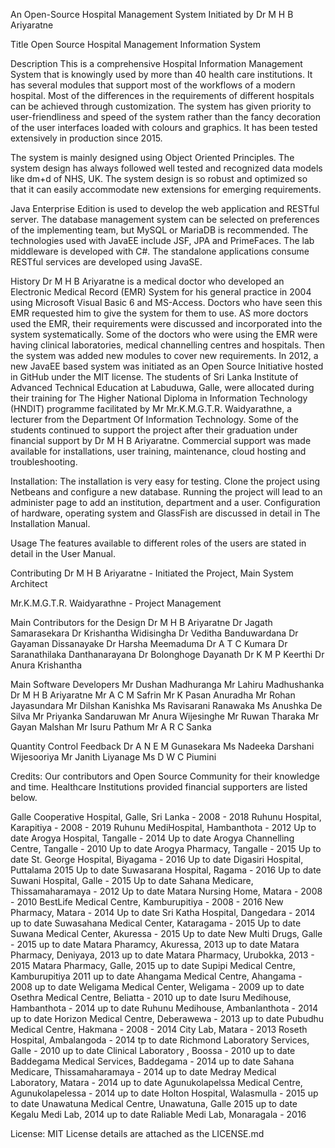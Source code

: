 An Open-Source Hospital Management System Initiated by Dr M H B Ariyaratne

Title
Open Source Hospital Management Information System

Description
This is a comprehensive Hospital Information Management System that is knowingly used by more than 40 health care institutions. It has several modules that support most of the workflows of a modern hospital. Most of the differences in the requirements of different hospitals can be achieved through customization. The system has given priority to user-friendliness and speed of the system rather than the fancy decoration of the user interfaces loaded with colours and graphics. It has been tested extensively in production since 2015.

The system is mainly designed using Object Oriented Principles. The system design has always followed well tested and recognized data models like dm+d of NHS, UK. The system design is so robust and optimized so that it can easily accommodate new extensions for emerging requirements.

Java Enterprise Edition is used to develop the web application and RESTful server. The database management system can be selected on preferences of the implementing team, but MySQL or MariaDB is recommended. The technologies used with JavaEE include JSF, JPA and PrimeFaces. The lab middleware is developed with C#. The standalone applications consume RESTful services are developed using JavaSE.

History
Dr M H B Ariyaratne is a medical doctor who developed an Electronic Medical Record (EMR) System for his general practice in 2004 using Microsoft Visual Basic 6 and MS-Access. Doctors who have seen this EMR requested him to give the system for them to use. AS more doctors used the EMR, their requirements were discussed and incorporated into the system systematically. Some of the doctors who were using the EMR were having clinical laboratories, medical channelling centres and hospitals. Then the system was added new modules to cover new requirements. In 2012, a new JavaEE based system was initiated as an Open Source Initiative hosted in GitHub under the MIT license. The students of Sri Lanka Institute of Advanced Technical Education at Labuduwa, Galle, were allocated during their training for The Higher National Diploma in Information Technology (HNDIT) programme facilitated by Mr Mr.K.M.G.T.R. Waidyarathne, a lecturer from the Department Of Information Technology. Some of the students continued to support the project after their graduation under financial support by Dr M H B Ariyaratne. Commercial support was made available for installations, user training, maintenance, cloud hosting and troubleshooting.  

Installation: The installation is very easy for testing. Clone the project using Netbeans and configure a new database. Running the project will lead to an administer page to add an institution, department and a user. Configuration of hardware, operating system and GlassFish are discussed in detail in The Installation Manual.

Usage
The features available to different roles of the users are stated in detail in the User Manual.

Contributing 
Dr M H B Ariyaratne - Initiated the Project, Main System Architect

Mr.K.M.G.T.R. Waidyarathne - Project Management

Main Contributors for the Design
Dr M H B Ariyaratne
Dr Jagath Samarasekara
Dr Krishantha Widisingha
Dr Veditha Banduwardana
Dr Gayaman Dissanayake
Dr Harsha Meemaduma
Dr A T C Kumara
Dr Saranathilaka Danthanarayana
Dr Bolonghoge Dayanath
Dr K M P Keerthi
Dr Anura Krishantha


Main Software Developers
Mr Dushan Madhuranga
Mr Lahiru Madhushanka
Dr M H B Ariyaratne
Mr A C M Safrin
Mr K Pasan Anuradha
Mr Rohan Jayasundara
Mr Dilshan Kanishka
Ms Ravisarani Ranawaka
Ms Anushka De Silva
Mr Priyanka Sandaruwan
Mr Anura Wijesinghe
Mr Ruwan Tharaka
Mr Gayan Malshan
Mr Isuru Pathum
Mr A R C Sanka

Quantity Control Feedback
Dr A N E M Gunasekara
Ms Nadeeka Darshani Wijesooriya
Mr Janith Liyanage
Ms D W C Piumini



Credits: 
Our contributors and Open Source Community for their knowledge and time. Healthcare Institutions provided financial supporters are listed below.

Galle Cooperative Hospital, Galle, Sri Lanka - 2008 - 2018
Ruhunu Hospital, Karapitiya - 2008 - 2019
Ruhunu MediHospital, Hambanthota  - 2012 Up to date
Arogya Hospital, Tangalle - 2014 Up to date
Arogya Channelling Centre, Tangalle -  2010 Up to date
Arogya Pharmacy, Tangalle -  2015 Up to date
St. George Hospital, Biyagama -  2016 Up to date
Digasiri Hospital, Puttalama  2015 Up to date
Suwasarana Hospital, Ragama   -  2016 Up to date
Suwani Hospital, Galle -  2015 Up to date
Sahana Medicare, Thissamaharamaya  -  2012 Up to date
Matara Nursing Home, Matara - 2008 - 2010
BestLife Medical Centre, Kamburupitiya - 2008 - 2016
New Pharmacy, Matara - 2014 Up to date
Sri Katha Hospital, Dangedara - 2014 up to date
Suwasahana Medical Center, Kataragama - 2015 Up to date
Suwana Medical Center, Akuressa - 2015 Up to date
New Multi Drugs, Galle - 2015 up to date
Matara Pharamcy, Akuressa, 2013  up to date
Matara Pharmacy, Deniyaya, 2013 up to date
Matara Pharmacy, Urubokka, 2013 - 2015
Matara Pharmacy, Galle, 2015 up to date
Supipi Medical Centre, Kamburupitiya 2011  up to date
Ahangama Medical Centre, Ahangama - 2008 up to date
Weligama Medical Center, Weligama - 2009  up to date
Osethra Medical Centre, Beliatta - 2010 up to date
Isuru Medihouse, Hambanthota - 2014  up to date
Ruhunu Medihouse, Ambanlanthota - 2014  up to date
Horizon Medical Centre, Deberawewa - 2013  up to date
Pubudhu Medical Centre, Hakmana - 2008 - 2014
City Lab, Matara - 2013
Roseth Hospital, Ambalangoda - 2014 tp to date
Richmond Laboratory Services, Galle - 2010 up to date
Clinical Laboratory , Boossa - 2010 up to date
Baddegama Medical Services, Baddegama - 2014 up to date
Sahana Medicare, Thissamaharamaya - 2014 up to date
Medray Medical Laboratory, Matara - 2014 up to date
Agunukolapelssa Medical Centre, Agunukolapelessa - 2014 up to date
Holton Hospital, Walasmulla - 2015 up to date
Unawatuna Medical Centre, Unawatuna, Galle 2015 up to date
Kegalu Medi Lab, 2014 up to date
Raliable Medi Lab, Monaragala - 2016


License: MIT License details are attached as the LICENSE.md
